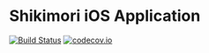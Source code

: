 Shikimori iOS Application
==========================

[![Build Status](https://travis-ci.org/appleios/shikimori.svg)](https://travis-ci.org/appleios/shikimori) [![codecov.io](https://codecov.io/gh/appleios/shikimori/branch/dev/graphs/badge.svg)](https://codecov.io/gh/appleios/shikimori/branch/dev)
